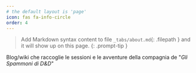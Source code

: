 ```yaml
---
# the default layout is 'page'
icon: fas fa-info-circle
order: 4
---
```


> Add Markdown syntax content to file `_tabs/about.md`{: .filepath } and it will show up on this page.
{: .prompt-tip }


Blog/wiki che raccoglie le sessioni e le avventure della compagnia de "*Gli Spammoni di D&D*"